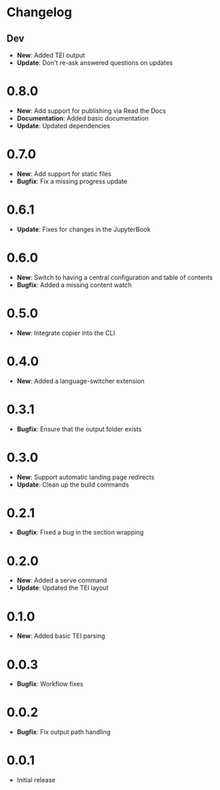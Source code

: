 # Changelog

## Dev

* **New**: Added TEI output
* **Update**: Don't re-ask answered questions on updates

# 0.8.0

* **New**: Add support for publishing via Read the Docs
* **Documentation**: Added basic documentation
* **Update**: Updated dependencies

# 0.7.0

* **New**: Add support for static files
* **Bugfix**: Fix a missing progress update

# 0.6.1

* **Update**: Fixes for changes in the JupyterBook

# 0.6.0

* **New**: Switch to having a central configuration and table of contents
* **Bugfix**: Added a missing content watch

# 0.5.0

* **New**: Integrate copier into the CLI

# 0.4.0

* **New**: Added a language-switcher extension

# 0.3.1

* **Bugfix**: Ensure that the output folder exists

# 0.3.0

* **New**: Support automatic landing page redirects
* **Update**: Clean up the build commands

# 0.2.1

* **Bugfix**: Fixed a bug in the section wrapping

# 0.2.0

* **New**: Added a serve command
* **Update**: Updated the TEI layout

# 0.1.0

* **New**: Added basic TEI parsing

# 0.0.3

* **Bugfix**: Workflow fixes

# 0.0.2

* **Bugfix**: Fix output path handling

# 0.0.1

* Initial release
